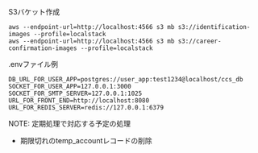 S3バケット作成
```
aws --endpoint-url=http://localhost:4566 s3 mb s3://identification-images --profile=localstack
aws --endpoint-url=http://localhost:4566 s3 mb s3://career-confirmation-images --profile=localstack
```

.envファイル例
```
DB_URL_FOR_USER_APP=postgres://user_app:test1234@localhost/ccs_db
SOCKET_FOR_USER_APP=127.0.0.1:3000
SOCKET_FOR_SMTP_SERVER=127.0.0.1:1025
URL_FOR_FRONT_END=http://localhost:8080
URL_FOR_REDIS_SERVER=redis://127.0.0.1:6379
```

NOTE:
定期処理で対応する予定の処理
- 期限切れのtemp_accountレコードの削除
